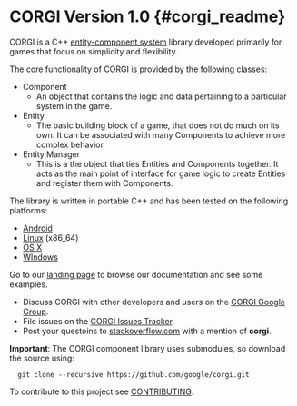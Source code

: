 CORGI Version 1.0    {#corgi_readme}
=================

CORGI is a C++ [entity-component system][] library developed primarily for
games that focus on simplicity and flexibility.

The core functionality of CORGI is provided by the following classes:
   * Component
      - An object that contains the logic and data pertaining to a particular
        system in the game.
   * Entity
      - The basic building block of a game, that does not do much on its own. It
        can be associated with many Components to achieve more complex behavior.
   * Entity Manager
      - This is a the object that ties Entities and Components together. It acts
        as the main point of interface for game logic to create Entities and
        register them with Components.

The library is written in portable C++ and has been tested on the following
platforms:

   * [Android][]
   * [Linux][] (x86_64)
   * [OS X][]
   * [WIndows][]

Go to our [landing page][] to browse our documentation and see some examples.

   * Discuss CORGI with other developers and users on the
     [CORGI Google Group][].
   * File issues on the [CORGI Issues Tracker][].
   * Post your questoins to [stackoverflow.com][] with a mention of **corgi**.

**Important**: The CORGI component library uses submodules, so download the
source using:

~~~{.sh}
  git clone --recursive https://github.com/google/corgi.git
~~~

To contribute to this project see [CONTRIBUTING][].

<br>

   [Android]: http://www.android.com
   [CONTRIBUTING]: http://github.com/google/corgi/blob/master/CONTRIBUTING
   [CORGI Google Group]: http://group.google.com/group/corgilib
   [CORGI Issues Tracker]: http://github.com/google/corgi/issues
   [entity-component system]: https://en.wikipedia.org/wiki/Entity_component_system
   [landing page]: http://google.github.io/corgi
   [Linux]: http://en.m.wikipedia.org/wiki/Linux
   [OS X]: http://www.apple.com/osx/
   [stackoverflow.com]: http://www.stackoverflow.com
   [Windows]: http://windows.microsoft.com/
